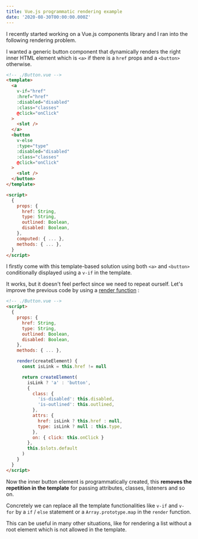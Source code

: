 ```yaml
---
title: Vue.js programmatic rendering example
date: '2020-08-30T00:00:00.000Z'
---
```


I recently started working on a Vue.js components library and I ran into the following rendering problem.

I wanted a generic button component that dynamically renders the right inner HTML element which is `<a>` if there is a `href` props and a `<button>` otherwise.

```html
<!-- ./Button.vue -->
<template>
  <a
    v-if="href"
    :href="href"
    :disabled="disabled"
    :class="classes"
    @click="onClick"
  >
    <slot />
  </a>
  <button
    v-else
    :type="type"
    :disabled="disabled"
    :class="classes"
    @click="onClick"
  >
    <slot />
  </button>
</template>

<script>
  {
    props: {
      href: String,
      type: String,
      outlined: Boolean,
      disabled: Boolean,
    },
    computed: { ... },
    methods: { ... },
  }
</script>
```

I firstly come with this template-based solution using both `<a>` and `<button>` conditionally displayed using a `v-if` in the template.

It works, but it doesn't feel perfect since we need to repeat ourself. Let's improve the previous code by using a [render function](https://vuejs.org/v2/guide/render-function.html) :

```html
<!-- ./Button.vue -->
<script>
  {
    props: {
      href: String,
      type: String,
      outlined: Boolean,
      disabled: Boolean,
    },
    methods: { ... },

    render(createElement) {
      const isLink = this.href != null

      return createElement(
        isLink ? 'a' : 'button',
        {
          class: {
            'is-disabled': this.disabled,
            'is-outlined': this.outlined,
          },
          attrs: {
            href: isLink ? this.href : null,
            type: isLink ? null : this.type,
          },
          on: { click: this.onClick }
        },
        this.$slots.default
      )
    }
  }
</script>
```

Now the inner button element is programmatically created, this **removes the repetition in the template** for passing attributes, classes, listeners and so on.

Concretely we can replace all the template functionalities like `v-if` and `v-for` by a `if` / `else` statement or a `Array.prototype.map` in the `render` function.

This can be useful in many other situations, like for rendering a list without a root element which is not allowed in the template. 

